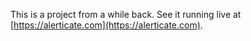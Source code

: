 This is a project from a while back. See it running live at [https://alerticate.com](https://alerticate.com).
